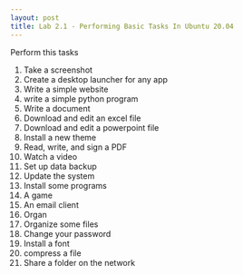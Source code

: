 ```yaml
---
layout: post
title: Lab 2.1 - Performing Basic Tasks In Ubuntu 20.04
---
```

Perform this tasks
1. Take a screenshot
2. Create a desktop launcher for any app
3. Write a simple website
4. write a simple python program
5. Write a document
6. Download and edit an excel file
7. Download and edit a powerpoint file
8. Install a new theme
9. Read, write, and sign a PDF
10. Watch a video
11. Set up data backup
12. Update the system
13. Install some programs
   1. A game
   2. An email client
   3. Organ
14. Organize some files
15. Change your password
16. Install a font
17. compress a file
18. Share a folder on the network